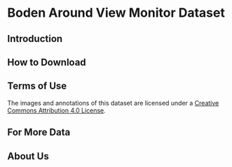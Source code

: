 # Boden Around View Monitor Dataset

## Introduction

## How to Download

## Terms of Use
The images and annotations of this dataset are licensed under a [Creative Commons Attribution 4.0 License](LICENSE).

## For More Data

## About Us
